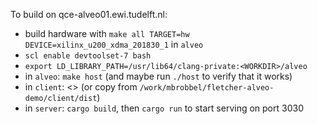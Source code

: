 
To build on qce-alveo01.ewi.tudelft.nl:

 - build hardware with `make all TARGET=hw DEVICE=xilinx_u200_xdma_201830_1` in `alveo`
 - `scl enable devtoolset-7 bash`
 - `export LD_LIBRARY_PATH=/usr/lib64/clang-private:<WORKDIR>/alveo`
 - in `alveo`: `make host` (and maybe run `./host` to verify that it works)
 - in `client`: <<insert dark front-end developer incantations here>> (or copy from `/work/mbrobbel/fletcher-alveo-demo/client/dist`)
 - in `server`: `cargo build`, then `cargo run` to start serving on port 3030
